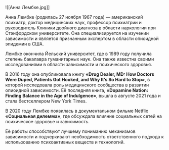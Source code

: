 ![[Анна Лембке.jpg]]

Анна Лембке (родилась 27 ноября 1967 года) — американский психиатр, доктор медицинских наук, профессор психиатрии и руководитель Клиники двойного диагноза в области наркологии при Стэнфордском университете. Она специализируется на изучении зависимости и является признанным экспертом в области опиоидной эпидемии в США.

Лембке окончила Йельский университет, где в 1989 году получила степень бакалавра гуманитарных наук. Она также известна своими исследованиями в области зависимости и психического здоровья.

В 2016 году она опубликовала книгу **«Drug Dealer, MD: How Doctors Were Duped, Patients Got Hooked, and Why It’s So Hard to Stop»**, в которой исследовала роль медицинского сообщества в развитии опиоидной зависимости. Её последняя книга, **«Dopamine Nation: Finding Balance in the Age of Indulgence»**, вышла в августе 2021 года и стала бестселлером New York Times.

В 2020 году Лембке появилась в документальном фильме Netflix **«Социальная дилемма»**, где обсуждала влияние социальных сетей на психическое здоровье и зависимость.

Её работы способствуют лучшему пониманию механизмов зависимости и подчеркивают необходимость ответственного подхода к использованию психоактивных веществ и технологий.